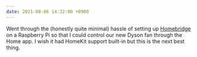 ```yaml
---
date: 2021-08-06 14:32:00 +0900
---
```


Went through the (honestly quite minimal) hassle of setting up [Homebridge](https://homebridge.io) on a Raspberry Pi so that I could control our new Dyson fan through the Home app. I wish it had HomeKit support built-in but this is the next best thing.
